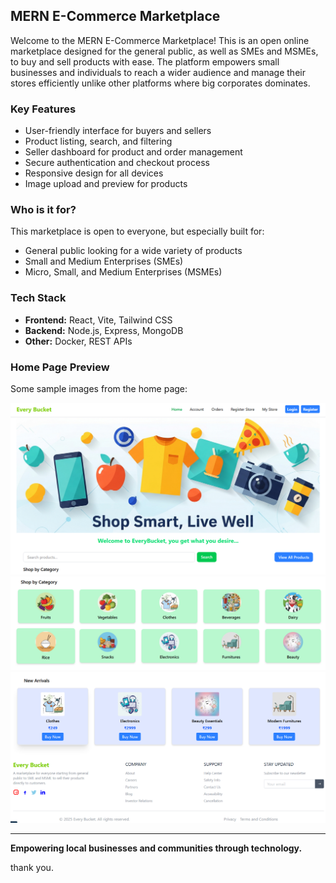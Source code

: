 ## MERN E-Commerce Marketplace

Welcome to the MERN E-Commerce Marketplace! This is an open online marketplace designed for the general public, as well as SMEs and MSMEs, to buy and sell products with ease. The platform empowers small businesses and individuals to reach a wider audience and manage their stores efficiently unlike other platforms where big corporates dominates.

### Key Features

- User-friendly interface for buyers and sellers
- Product listing, search, and filtering
- Seller dashboard for product and order management
- Secure authentication and checkout process
- Responsive design for all devices
- Image upload and preview for products

### Who is it for?

This marketplace is open to everyone, but especially built for:

- General public looking for a wide variety of products
- Small and Medium Enterprises (SMEs)
- Micro, Small, and Medium Enterprises (MSMEs)

### Tech Stack

- **Frontend:** React, Vite, Tailwind CSS
- **Backend:** Node.js, Express, MongoDB
- **Other:** Docker, REST APIs

### Home Page Preview

Some sample images from the home page:

<img src="./images/home1.png"/><br/>
<img src="./images/home2.png" /><br/>
<img src="./images/home3.png" />

---

**Empowering local businesses and communities through technology.**

thank you.
